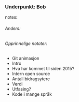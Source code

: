 ### Underpunkt: Bob



notes:
###### Anders:



###### Opprinnelige notater:

* Git animasjon
* Intro
* Hva har kommet til siden 2015?
* Intern open source
* Antall bidragsytere
* Verdi
* Utfasing?
* Kode i mange språk
